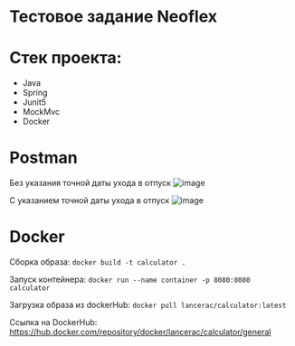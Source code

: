 # Тестовое задание Neoflex

# Стек проекта:
 * Java
 * Spring
 * Junit5
 * MockMvc
 * Docker

# Postman 
  Без указания точной даты ухода в отпуск
 ![image](https://github.com/LancerAC/Calculator/assets/152904551/15507a0f-4a91-407a-9c9f-25d618245308)

 С указанием точной даты ухода в отпуск
  ![image](https://github.com/LancerAC/Calculator/assets/152904551/d61bb372-66d1-47d7-8766-e93a5ed253c1)

# Docker

  Сборка образа:
  `docker build -t calculator .`

  Запуск контейнера:
  `docker run --name container -p 8080:8080  calculator`

  Загрузка образа из dockerHub:
  `docker pull lancerac/calculator:latest`

  Ссылка на DockerHub:
  https://hub.docker.com/repository/docker/lancerac/calculator/general

